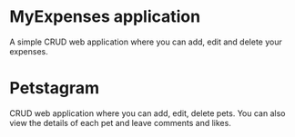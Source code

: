 # MyExpenses application

A simple CRUD web application where you can add, edit and delete your expenses.

# Petstagram

CRUD web application where you can add, edit, delete pets. You can also view the details of each pet and leave comments and likes.

